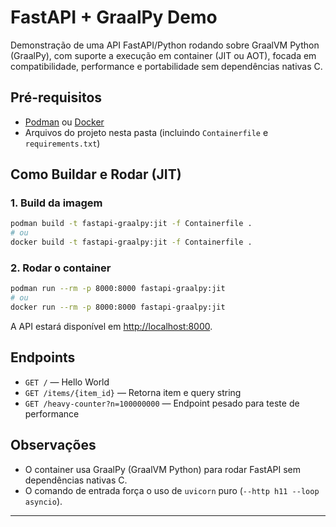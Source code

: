 # FastAPI + GraalPy Demo

Demonstração de uma API FastAPI/Python rodando sobre GraalVM Python (GraalPy), com suporte a execução em container (JIT ou AOT), focada em compatibilidade, performance e portabilidade sem dependências nativas C.

## Pré-requisitos

- [Podman](https://podman.io/) ou [Docker](https://www.docker.com/)
- Arquivos do projeto nesta pasta (incluindo `Containerfile` e `requirements.txt`)

## Como Buildar e Rodar (JIT)

### 1. Build da imagem

```sh
podman build -t fastapi-graalpy:jit -f Containerfile .
# ou
docker build -t fastapi-graalpy:jit -f Containerfile .
```

### 2. Rodar o container

```sh
podman run --rm -p 8000:8000 fastapi-graalpy:jit
# ou
docker run --rm -p 8000:8000 fastapi-graalpy:jit
```

A API estará disponível em [http://localhost:8000](http://localhost:8000).

## Endpoints

- `GET /` — Hello World
- `GET /items/{item_id}` — Retorna item e query string
- `GET /heavy-counter?n=100000000` — Endpoint pesado para teste de performance

## Observações

- O container usa GraalPy (GraalVM Python) para rodar FastAPI sem dependências nativas C.
- O comando de entrada força o uso de `uvicorn` puro (`--http h11 --loop asyncio`).

---
